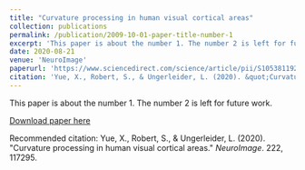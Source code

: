 ```yaml
---
title: "Curvature processing in human visual cortical areas"
collection: publications
permalink: /publication/2009-10-01-paper-title-number-1
excerpt: 'This paper is about the number 1. The number 2 is left for future work.'
date: 2020-08-21
venue: 'NeuroImage'
paperurl: 'https://www.sciencedirect.com/science/article/pii/S1053811920307813'
citation: 'Yue, X., Robert, S., & Ungerleider, L. (2020). &quot;Curvature processing in human visual cortical areas.&quot; <i>NeuroImage</i>. 222, 117295.'
---
```

This paper is about the number 1. The number 2 is left for future work.

[Download paper here](https://sophiarobert.github.io/files/Curvature_processing_in_human_visual_cortical_areas.pdf)

Recommended citation: Yue, X., Robert, S., & Ungerleider, L. (2020). &quot;Curvature processing in human visual cortical areas.&quot; <i>NeuroImage</i>. 222, 117295.
